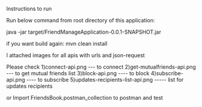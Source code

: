 
Instructions to run

Run below command from root directory of this application:

java -jar target/FriendManageApplication-0.0.1-SNAPSHOT.jar


if you want build again:
mvn clean install


I attached images for all apis with urls and json-request

Please check
1)connect-api.png                   --- to connect
2)get-mutualfriends-api.png         --- to get mutual friends list
3)block-api.png                     ---- to block
4)subscribe-api.png                 ---- to subscribe
5)updates-recipients-list-api.png   ----- list for updates recipients

or
Import FriendsBook.postman_collection to postman and test